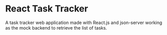 # React Task Tracker

A task tracker web application made with React.js and json-server working as the mock backend to retrieve the list of tasks.
